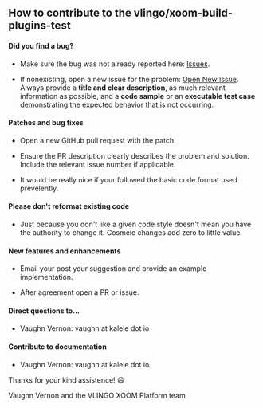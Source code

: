## How to contribute to the vlingo/xoom-build-plugins-test

#### **Did you find a bug?**

* Make sure the bug was not already reported here: [Issues](https://github.com/vlingo/xoom-build-plugins-test/issues).

* If nonexisting, open a new issue for the problem: [Open New Issue](https://github.com/vlingo/xoom-build-plugins-test/issues'new). Always provide a **title and clear description**, as much relevant information as possible, and a **code sample** or an **executable test case** demonstrating the expected behavior that is not occurring.

#### **Patches and bug fixes**

* Open a new GitHub pull request with the patch.

* Ensure the PR description clearly describes the problem and solution. Include the relevant issue number if applicable.

* It would be really nice if your followed the basic code format used prevelently.

#### **Please don't reformat existing code**

* Just because you don't like a given code style doesn't mean you have the authority to change it. Cosmeic changes add zero to little value.

#### **New features and enhancements**

* Email your post your suggestion and provide an example implementation.

* After agreement open a PR or issue.

#### **Direct questions to...**

* Vaughn Vernon: vaughn at kalele dot io

#### **Contribute to documentation**

* Vaughn Vernon: vaughn at kalele dot io

Thanks for your kind assistence! :smile:

Vaughn Vernon and the VLINGO XOOM Platform team
